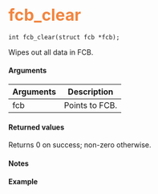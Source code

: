 ## <font color="F2853F" style="font-size:24pt">fcb_clear</font>

```no-highlight
int fcb_clear(struct fcb *fcb);
```

Wipes out all data in FCB.

#### Arguments

| Arguments | Description |
|-----------|-------------|
| fcb | Points to FCB. |


#### Returned values

Returns 0 on success; non-zero otherwise.

#### Notes

#### Example

